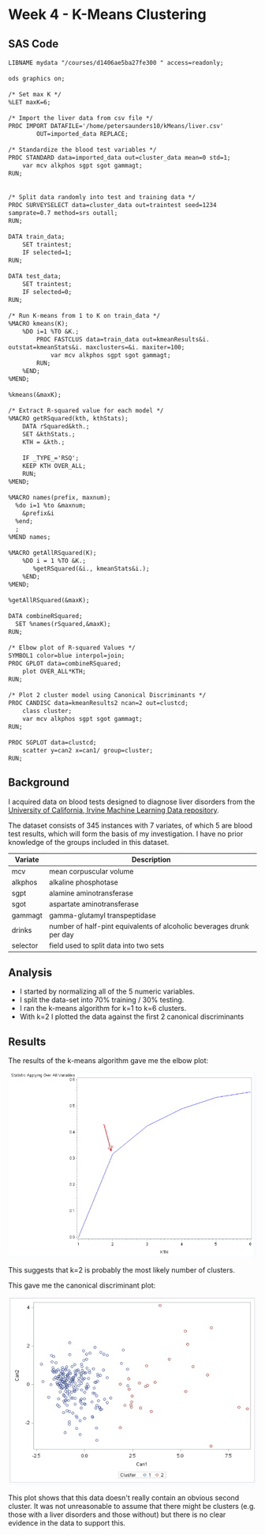 # Week 4 - K-Means Clustering

## SAS Code
```sas
LIBNAME mydata "/courses/d1406ae5ba27fe300 " access=readonly;

ods graphics on;

/* Set max K */
%LET maxK=6;

/* Import the liver data from csv file */
PROC IMPORT DATAFILE='/home/petersaunders10/kMeans/liver.csv' 
        OUT=imported_data REPLACE;
 
/* Standardize the blood test variables */
PROC STANDARD data=imported_data out=cluster_data mean=0 std=1; 
    var mcv alkphos sgpt sgot gammagt; 
RUN;


/* Split data randomly into test and training data */
PROC SURVEYSELECT data=cluster_data out=traintest seed=1234 samprate=0.7 method=srs outall;
RUN; 

DATA train_data;
    SET traintest;
    IF selected=1;
RUN;

DATA test_data;
    SET traintest;
    IF selected=0;
RUN;

/* Run K-means from 1 to K on train_data */
%MACRO kmeans(K);
    %DO i=1 %TO &K.;
        PROC FASTCLUS data=train_data out=kmeanResults&i. outstat=kmeanStats&i. maxclusters=&i. maxiter=100;
            var mcv alkphos sgpt sgot gammagt;
        RUN;
    %END;
%MEND;

%kmeans(&maxK);

/* Extract R-squared value for each model */
%MACRO getRSquared(kth, kthStats);
    DATA rSquared&kth.;
    SET &kthStats.;
    KTH = &kth.;
    
    IF _TYPE_='RSQ';    
    KEEP KTH OVER_ALL;
    RUN;
%MEND;

%MACRO names(prefix, maxnum);
  %do i=1 %to &maxnum;
    &prefix&i
  %end;
  ;
%MEND names;

%MACRO getAllRSquared(K);
    %DO i = 1 %TO &K.;
       %getRSquared(&i., kmeanStats&i.);
    %END;
%MEND;

%getAllRSquared(&maxK);

DATA combineRSquared;
  SET %names(rSquared,&maxK);
RUN;

/* Elbow plot of R-squared Values */
SYMBOL1 color=blue interpol=join;
PROC GPLOT data=combineRSquared;
    plot OVER_ALL*KTH;
RUN;

/* Plot 2 cluster model using Canonical Discriminants */
PROC CANDISC data=kmeanResults2 ncan=2 out=clustcd;
    class cluster;
    var mcv alkphos sgpt sgot gammagt;
RUN;

PROC SGPLOT data=clustcd;
    scatter y=can2 x=can1/ group=cluster;
RUN;
```

## Background
I acquired data on blood tests designed to diagnose liver disorders from the [University of California, Irvine Machine Learning Data repository](http://archive.ics.uci.edu/ml/datasets/Liver+Disorders).

The dataset consists of 345 instances with 7 variates, of which 5 are blood test results, which will form the basis of my investigation.  I have no prior knowledge of the groups included in this dataset.

| Variate | Description |
| ---- | ---- |
| mcv  | mean corpuscular volume |
| alkphos | alkaline phosphotase |
| sgpt | alamine aminotransferase |
| sgot | aspartate aminotransferase |
| gammagt | gamma-glutamyl transpeptidase |
| drinks | number of half-pint equivalents of alcoholic beverages drunk per day |
| selector | field used to split data into two sets |

## Analysis

* I started by normalizing all of the 5 numeric variables.
* I split the data-set into 70% training / 30% testing.
* I ran the k-means algorithm for k=1 to k=6 clusters.
* With k=2 I plotted the data against the first 2 canonical discriminants

## Results

The results of the k-means algorithm gave me the elbow plot:

![Elbow Plot of K-Means](images/elbow.png)

This suggests that k=2 is probably the most likely number of clusters.  

This gave me the canonical discriminant plot:

![Canonical Discriminant Plot](images/cand.png)

This plot shows that this data doesn't really contain an obvious second cluster.  It was not unreasonable to assume that there might be clusters (e.g. those with a liver disorders and those without) but there is no clear evidence in the data to support this.



